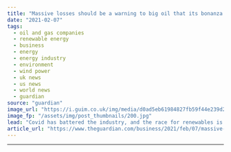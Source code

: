 ```yaml
---
title: "Massive losses should be a warning to big oil that its bonanza is over"
date: "2021-02-07"
tags: 
  - oil and gas companies
  - renewable energy
  - business
  - energy
  - energy industry
  - environment
  - wind power
  - uk news
  - us news
  - world news
  - guardian
source: "guardian"
image_url: "https://i.guim.co.uk/img/media/d0ad5eb61984827fb59f44e239d251fd13013dfe/0_141_4288_2573/master/4288.jpg?width=460&quality=85&auto=format&fit=max&s=74cd4181b4ee7e3265be60b5e1967bda"
image_fp: "/assets/img/post_thumbnails/200.jpg"
lead: "Covid has battered the industry, and the race for renewables is speeding up. We are at a tipping point The final months of 2020 were a tough end to a tough year, according to BP’s chief executive. But Bernard Looney’s verdict on the worst financial y..."
article_url: "https://www.theguardian.com/business/2021/feb/07/massive-losses-should-be-a-warning-to-big-oil-that-its-bonanza-is-over"
---
```


---
